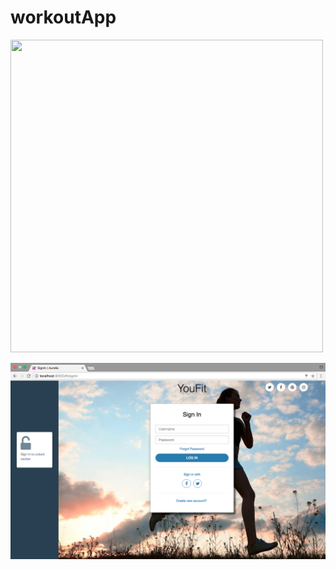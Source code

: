 # workoutApp

<img src=./images.signIn.png width="500" height="500">

![Screenshot](./images/signIn.png)
